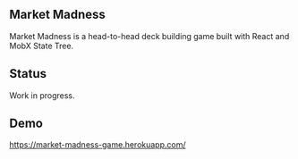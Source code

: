 ## Market Madness

Market Madness is a head-to-head deck building game built with React and MobX State Tree.

## Status

Work in progress.

## Demo

https://market-madness-game.herokuapp.com/
